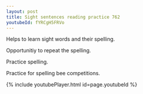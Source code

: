 ```yaml
---
layout: post
title: Sight sentences reading practice 762
youtubeId: fYRCgH5FRVo
---
```

 
 
Helps to learn sight words and their spelling.

Opportunitiy to repeat the spelling. 

Practice spelling. 
 
Practice for spelling bee competitions. 
 
{% include youtubePlayer.html id=page.youtubeId %}
 
 
